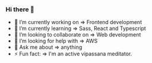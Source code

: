 ### Hi there 👋

- 🔭 I’m currently working on => Frontend development
- 🌱 I’m currently learning => Sass, React and Typescript
- 👯 I’m looking to collaborate on => Web development
- 🤔 I’m looking for help with => AWS
- 💬 Ask me about => anything
- ⚡ Fun fact: => I'm an active vipassana meditator.
